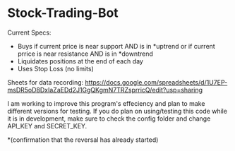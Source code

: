 # Stock-Trading-Bot
Current Specs:
- Buys if current price is near support AND is in *uptrend or if current prrice is near resistance AND is in *downtrend 
- Liquidates positions at the end of each day
- Uses Stop Loss (no limits)

Sheets for data recording: https://docs.google.com/spreadsheets/d/1U7EP-msDR5oD8DxIaZaEDd2J1GgQKgmN7TRZsprricQ/edit?usp=sharing

I am working to improve this program's effeciency and plan to make different versions for testing. If you do plan on using/testing this code while it is in development, make sure to check the config folder and change API_KEY and SECRET_KEY.

*(confirmation that the reversal has already started)
